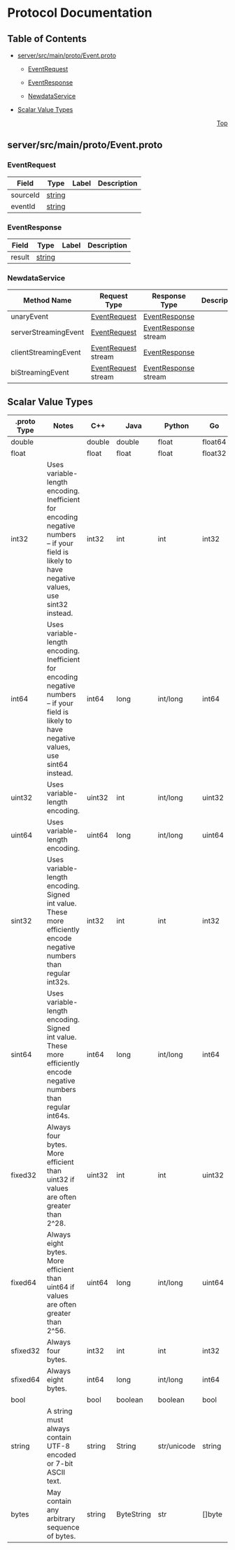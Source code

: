 # Protocol Documentation
<a name="top"></a>

## Table of Contents

- [server/src/main/proto/Event.proto](#server/src/main/proto/Event.proto)
    - [EventRequest](#com.donghoonkhan.grpc.proto.EventRequest)
    - [EventResponse](#com.donghoonkhan.grpc.proto.EventResponse)
  
    - [NewdataService](#com.donghoonkhan.grpc.proto.NewdataService)
  
- [Scalar Value Types](#scalar-value-types)



<a name="server/src/main/proto/Event.proto"></a>
<p align="right"><a href="#top">Top</a></p>

## server/src/main/proto/Event.proto



<a name="com.donghoonkhan.grpc.proto.EventRequest"></a>

### EventRequest



| Field | Type | Label | Description |
| ----- | ---- | ----- | ----------- |
| sourceId | [string](#string) |  |  |
| eventId | [string](#string) |  |  |






<a name="com.donghoonkhan.grpc.proto.EventResponse"></a>

### EventResponse



| Field | Type | Label | Description |
| ----- | ---- | ----- | ----------- |
| result | [string](#string) |  |  |





 

 

 


<a name="com.donghoonkhan.grpc.proto.NewdataService"></a>

### NewdataService


| Method Name | Request Type | Response Type | Description |
| ----------- | ------------ | ------------- | ------------|
| unaryEvent | [EventRequest](#com.donghoonkhan.grpc.proto.EventRequest) | [EventResponse](#com.donghoonkhan.grpc.proto.EventResponse) |  |
| serverStreamingEvent | [EventRequest](#com.donghoonkhan.grpc.proto.EventRequest) | [EventResponse](#com.donghoonkhan.grpc.proto.EventResponse) stream |  |
| clientStreamingEvent | [EventRequest](#com.donghoonkhan.grpc.proto.EventRequest) stream | [EventResponse](#com.donghoonkhan.grpc.proto.EventResponse) |  |
| biStreamingEvent | [EventRequest](#com.donghoonkhan.grpc.proto.EventRequest) stream | [EventResponse](#com.donghoonkhan.grpc.proto.EventResponse) stream |  |

 



## Scalar Value Types

| .proto Type | Notes | C++ | Java | Python | Go | C# | PHP | Ruby |
| ----------- | ----- | --- | ---- | ------ | -- | -- | --- | ---- |
| <a name="double" /> double |  | double | double | float | float64 | double | float | Float |
| <a name="float" /> float |  | float | float | float | float32 | float | float | Float |
| <a name="int32" /> int32 | Uses variable-length encoding. Inefficient for encoding negative numbers – if your field is likely to have negative values, use sint32 instead. | int32 | int | int | int32 | int | integer | Bignum or Fixnum (as required) |
| <a name="int64" /> int64 | Uses variable-length encoding. Inefficient for encoding negative numbers – if your field is likely to have negative values, use sint64 instead. | int64 | long | int/long | int64 | long | integer/string | Bignum |
| <a name="uint32" /> uint32 | Uses variable-length encoding. | uint32 | int | int/long | uint32 | uint | integer | Bignum or Fixnum (as required) |
| <a name="uint64" /> uint64 | Uses variable-length encoding. | uint64 | long | int/long | uint64 | ulong | integer/string | Bignum or Fixnum (as required) |
| <a name="sint32" /> sint32 | Uses variable-length encoding. Signed int value. These more efficiently encode negative numbers than regular int32s. | int32 | int | int | int32 | int | integer | Bignum or Fixnum (as required) |
| <a name="sint64" /> sint64 | Uses variable-length encoding. Signed int value. These more efficiently encode negative numbers than regular int64s. | int64 | long | int/long | int64 | long | integer/string | Bignum |
| <a name="fixed32" /> fixed32 | Always four bytes. More efficient than uint32 if values are often greater than 2^28. | uint32 | int | int | uint32 | uint | integer | Bignum or Fixnum (as required) |
| <a name="fixed64" /> fixed64 | Always eight bytes. More efficient than uint64 if values are often greater than 2^56. | uint64 | long | int/long | uint64 | ulong | integer/string | Bignum |
| <a name="sfixed32" /> sfixed32 | Always four bytes. | int32 | int | int | int32 | int | integer | Bignum or Fixnum (as required) |
| <a name="sfixed64" /> sfixed64 | Always eight bytes. | int64 | long | int/long | int64 | long | integer/string | Bignum |
| <a name="bool" /> bool |  | bool | boolean | boolean | bool | bool | boolean | TrueClass/FalseClass |
| <a name="string" /> string | A string must always contain UTF-8 encoded or 7-bit ASCII text. | string | String | str/unicode | string | string | string | String (UTF-8) |
| <a name="bytes" /> bytes | May contain any arbitrary sequence of bytes. | string | ByteString | str | []byte | ByteString | string | String (ASCII-8BIT) |

